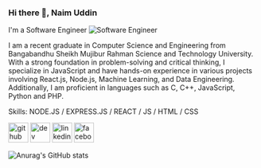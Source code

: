 ### Hi there 👋, Naim Uddin
I'm a Software Engineer
![Software Engineer](https://media.licdn.com/dms/image/D4D16AQEjJtGqaUgRPQ/profile-displaybackgroundimage-shrink_350_1400/0/1698429672863?e=1704931200&v=beta&t=y3EctdOwX2noUxYAdPrVbQXigwJCJqbd-XH92Xbn4f8)

I am a recent graduate in Computer Science and Engineering from Bangabandhu Sheikh Mujibur Rahman Science and Technology University. With a strong foundation in problem-solving and critical thinking, I specialize in JavaScript and have hands-on experience in various projects involving React.js, Node.js, Machine Learning, and Data Engineering. Additionally, I am proficient in languages such as C, C++, JavaScript, Python and PHP.

Skills: NODE.JS / EXPRESS.JS / REACT / JS / HTML / CSS

[<img src='https://cdn.jsdelivr.net/npm/simple-icons@3.0.1/icons/github.svg' alt='github' height='40'>](https://github.com/naimuddin01)  [<img src='https://cdn.jsdelivr.net/npm/simple-icons@3.0.1/icons/dev-dot-to.svg' alt='dev' height='40'>](https://dev.to/naimuddin01)  [<img src='https://cdn.jsdelivr.net/npm/simple-icons@3.0.1/icons/linkedin.svg' alt='linkedin' height='40'>](https://www.linkedin.com/in/https://www.linkedin.com/in/sharif-naim-uddin//)  [<img src='https://cdn.jsdelivr.net/npm/simple-icons@3.0.1/icons/facebook.svg' alt='facebook' height='40'>](https://www.facebook.com/https://www.facebook.com/BsmrstuNaimUddin/)  

![Anurag's GitHub stats](https://github-readme-stats.vercel.app/api?username=naimuddin01&show_icons=true&theme=transparent)

